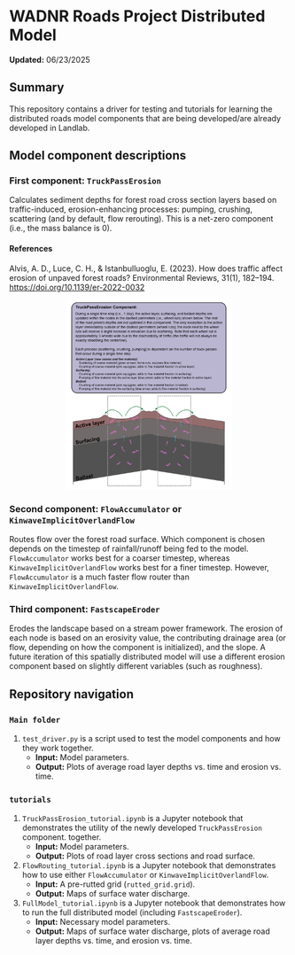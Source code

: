 # WADNR Roads Project Distributed Model
**Updated:** 06/23/2025

## Summary
This repository contains a driver for testing and tutorials for learning the distributed roads 
model components that are being developed/are already developed in Landlab.

## Model component descriptions
### First component: `TruckPassErosion`
Calculates sediment depths for forest road cross section layers based
on traffic-induced, erosion-enhancing processes: pumping, crushing,
scattering (and by default, flow rerouting). This is a net-zero component
(i.e., the mass balance is 0).

#### References
Alvis, A. D., Luce, C. H., & Istanbulluoglu, E. (2023). How does traffic 
affect erosion of unpaved forest roads? Environmental Reviews, 31(1), 
182–194. https://doi.org/10.1139/er-2022-0032

<p align="center" width="100%">
    <img src="./TruckPassErosion_Component.png" width="60%">
</p>

### Second component: `FlowAccumulator` or `KinwaveImplicitOverlandFlow`
Routes flow over the forest road surface. Which component is chosen depends on 
the timestep of rainfall/runoff being fed to the model. `FlowAccumulator` works
best for a coarser timestep, whereas `KinwaveImplicitOverlandFlow` works best for
a finer timestep. However, `FlowAccumulator` is a much faster flow router than
`KinwaveImplicitOverlandFlow`.

### Third component: `FastscapeEroder`
Erodes the landscape based on a stream power framework. The erosion of each node is 
based on an erosivity value, the contributing drainage area (or flow, depending on 
how the component is initialized), and the slope.
A future iteration of this spatially distributed model will use a different erosion
component based on slightly different variables (such as roughness).

## Repository navigation
### `Main folder`

1. `test_driver.py` is a script used to test the model components and how they work
together.
   - **Input:** Model parameters.
   - **Output:** Plots of average road layer depths vs. time and erosion vs. time.

### `tutorials`
1. `TruckPassErosion_tutorial.ipynb` is a Jupyter notebook that demonstrates the utility
of the newly developed `TruckPassErosion` component.
together.
   - **Input:** Model parameters.
   - **Output:** Plots of road layer cross sections and road surface.
2. `FlowRouting_tutorial.ipynb` is a Jupyter notebook that demonstrates how to use either
`FlowAccumulator` or `KinwaveImplicitOverlandFlow`.
   - **Input:** A pre-rutted grid (`rutted_grid.grid`).
   - **Output:** Maps of surface water discharge.
3. `FullModel_tutorial.ipynb` is a Jupyter notebook that demonstrates how to run the full
distributed model (including `FastscapeEroder`).
   - **Input:** Necessary model parameters.
   - **Output:** Maps of surface water discharge, plots of average road layer depths vs. time,
    and erosion vs. time.